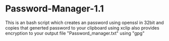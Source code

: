 # Password-Manager-1.1

This is an bash script which creates an password using openssl in 32bit
and copies that generted password to your clipboard using xclip
also provides encryption to your output file "Password_manager.txt" using "gpg"
